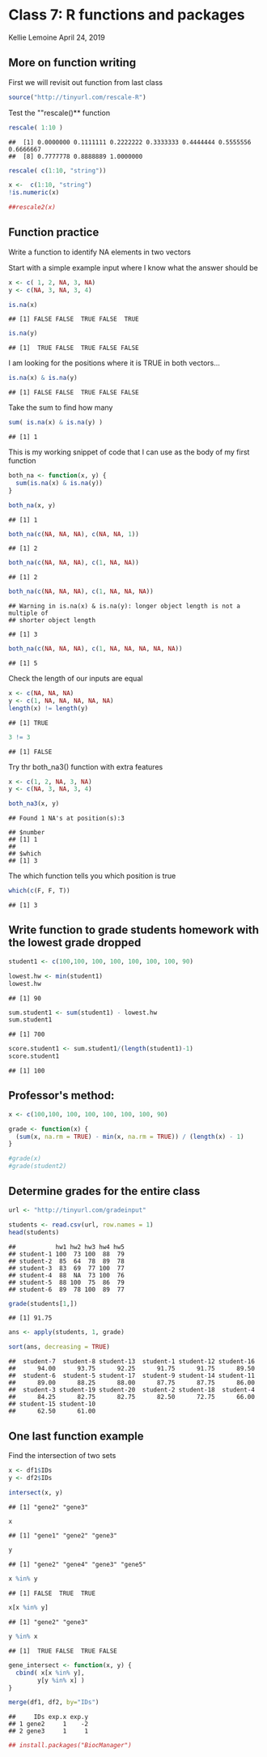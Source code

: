 Class 7: R functions and packages
================
Kellie Lemoine
April 24, 2019

More on function writing
------------------------

First we will revisit out function from last class

``` r
source("http://tinyurl.com/rescale-R") 
```

Test the ""rescale()\*\* function

``` r
rescale( 1:10 )
```

    ##  [1] 0.0000000 0.1111111 0.2222222 0.3333333 0.4444444 0.5555556 0.6666667
    ##  [8] 0.7777778 0.8888889 1.0000000

``` r
rescale( c(1:10, "string"))
```

``` r
x <-  c(1:10, "string")
!is.numeric(x)
```

``` r
##rescale2(x)
```

Function practice
-----------------

Write a function to identify NA elements in two vectors

Start with a simple example input where I know what the answer should be

``` r
x <- c( 1, 2, NA, 3, NA)
y <- c(NA, 3, NA, 3, 4)
```

``` r
is.na(x)
```

    ## [1] FALSE FALSE  TRUE FALSE  TRUE

``` r
is.na(y)
```

    ## [1]  TRUE FALSE  TRUE FALSE FALSE

I am looking for the positions where it is TRUE in both vectors...

``` r
is.na(x) & is.na(y)
```

    ## [1] FALSE FALSE  TRUE FALSE FALSE

Take the sum to find how many

``` r
sum( is.na(x) & is.na(y) )
```

    ## [1] 1

This is my working snippet of code that I can use as the body of my first function

``` r
both_na <- function(x, y) {
  sum(is.na(x) & is.na(y))
}
```

``` r
both_na(x, y)
```

    ## [1] 1

``` r
both_na(c(NA, NA, NA), c(NA, NA, 1))
```

    ## [1] 2

``` r
both_na(c(NA, NA, NA), c(1, NA, NA))
```

    ## [1] 2

``` r
both_na(c(NA, NA, NA), c(1, NA, NA, NA))
```

    ## Warning in is.na(x) & is.na(y): longer object length is not a multiple of
    ## shorter object length

    ## [1] 3

``` r
both_na(c(NA, NA, NA), c(1, NA, NA, NA, NA, NA))
```

    ## [1] 5

Check the length of our inputs are equal

``` r
x <- c(NA, NA, NA)
y <- c(1, NA, NA, NA, NA, NA)
length(x) != length(y)
```

    ## [1] TRUE

``` r
3 != 3
```

    ## [1] FALSE

Try thr both\_na3() function with extra features

``` r
x <- c(1, 2, NA, 3, NA)
y <- c(NA, 3, NA, 3, 4)

both_na3(x, y)
```

    ## Found 1 NA's at position(s):3

    ## $number
    ## [1] 1
    ## 
    ## $which
    ## [1] 3

The which function tells you which position is true

``` r
which(c(F, F, T))
```

    ## [1] 3

Write function to grade students homework with the lowest grade dropped
-----------------------------------------------------------------------

``` r
student1 <- c(100,100, 100, 100, 100, 100, 100, 90)
```

``` r
lowest.hw <- min(student1)
lowest.hw
```

    ## [1] 90

``` r
sum.student1 <- sum(student1) - lowest.hw
sum.student1
```

    ## [1] 700

``` r
score.student1 <- sum.student1/(length(student1)-1)
score.student1
```

    ## [1] 100

Professor's method:
-------------------

``` r
x <- c(100,100, 100, 100, 100, 100, 100, 90)

grade <- function(x) {
  (sum(x, na.rm = TRUE) - min(x, na.rm = TRUE)) / (length(x) - 1)
}
```

``` r
#grade(x)
#grade(student2)
```

Determine grades for the entire class
-------------------------------------

``` r
url <- "http://tinyurl.com/gradeinput"

students <- read.csv(url, row.names = 1)
head(students)
```

    ##           hw1 hw2 hw3 hw4 hw5
    ## student-1 100  73 100  88  79
    ## student-2  85  64  78  89  78
    ## student-3  83  69  77 100  77
    ## student-4  88  NA  73 100  76
    ## student-5  88 100  75  86  79
    ## student-6  89  78 100  89  77

``` r
grade(students[1,])
```

    ## [1] 91.75

``` r
ans <- apply(students, 1, grade)
```

``` r
sort(ans, decreasing = TRUE)
```

    ##  student-7  student-8 student-13  student-1 student-12 student-16 
    ##      94.00      93.75      92.25      91.75      91.75      89.50 
    ##  student-6  student-5 student-17  student-9 student-14 student-11 
    ##      89.00      88.25      88.00      87.75      87.75      86.00 
    ##  student-3 student-19 student-20  student-2 student-18  student-4 
    ##      84.25      82.75      82.75      82.50      72.75      66.00 
    ## student-15 student-10 
    ##      62.50      61.00

One last function example
-------------------------

Find the intersection of two sets

``` r
x <- df1$IDs
y <- df2$IDs

intersect(x, y)
```

    ## [1] "gene2" "gene3"

``` r
x
```

    ## [1] "gene1" "gene2" "gene3"

``` r
y
```

    ## [1] "gene2" "gene4" "gene3" "gene5"

``` r
x %in% y
```

    ## [1] FALSE  TRUE  TRUE

``` r
x[x %in% y]
```

    ## [1] "gene2" "gene3"

``` r
y %in% x
```

    ## [1]  TRUE FALSE  TRUE FALSE

``` r
gene_intersect <- function(x, y) {
  cbind( x[x %in% y],
        y[y %in% x] )
}
```

``` r
merge(df1, df2, by="IDs")
```

    ##     IDs exp.x exp.y
    ## 1 gene2     1    -2
    ## 2 gene3     1     1

``` r
## install.packages("BiocManager")
```
